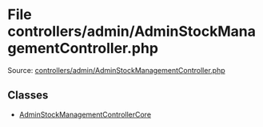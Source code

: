 File controllers/admin/AdminStockManagementController.php
=========

Source: [controllers/admin/AdminStockManagementController.php](https://github.com/PrestaShop/PrestaShop/blob/1.6.0.1/controllers/admin/AdminStockManagementController.php)


Classes
-------

* [AdminStockManagementControllerCore](class.AdminStockManagementControllerCore.md)

